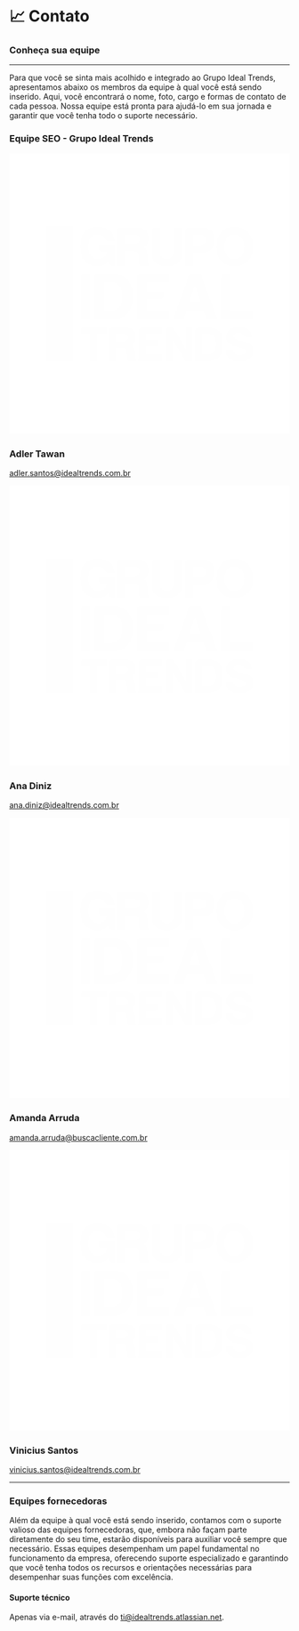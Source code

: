 # 📈 Contato

### Conheça sua equipe

***

Para que você se sinta mais acolhido e integrado ao Grupo Ideal Trends, apresentamos abaixo os membros da equipe à qual você está sendo inserido. Aqui, você encontrará o nome, foto, cargo e formas de contato de cada pessoa. Nossa equipe está pronta para ajudá-lo em sua jornada e garantir que você tenha todo o suporte necessário.

### Equipe SEO - Grupo Ideal Trends

<div class="imgs-equipe">

<div class="equipe-01 info-equipe">

![Amanda Arruda](./images/logo-git.png "Logoasdasdasd")
  ### Adler Tawan
  adler.santos@idealtrends.com.br

</div>

 <div class="equipe-02 info-equipe">

![Amanda Arruda](./images/logo-git.png "Logoasdasdasd")
  ### Ana Diniz
  ana.diniz@idealtrends.com.br

</div>

 <div class="equipe-03 info-equipe">

![Amanda Arruda](./images/logo-git.png "Logoasdasdasd")
  ### Amanda Arruda
  amanda.arruda@buscacliente.com.br

</div>

 <div class="equipe-04 info-equipe">

![Amanda Arruda](./images/logo-git.png "Logoasdasdasd")
  ### Vinicius Santos
  vinicius.santos@idealtrends.com.br

</div>

</div>

***

### Equipes fornecedoras

Além da equipe à qual você está sendo inserido, contamos com o suporte valioso das equipes fornecedoras, que, embora não façam parte diretamente do seu time, estarão disponíveis para auxiliar você sempre que necessário. Essas equipes desempenham um papel fundamental no funcionamento da empresa, oferecendo suporte especializado e garantindo que você tenha todos os recursos e orientações necessárias para desempenhar suas funções com excelência.

#### Suporte técnico

Apenas via e-mail, através do ti@idealtrends.atlassian.net.


